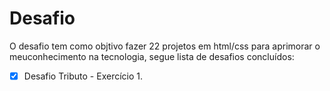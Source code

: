 # Desafio
O desafio tem como objtivo fazer 22 projetos em html/css para aprimorar o meuconhecimento na tecnologia, segue lista de desafios concluídos: 

- [x] Desafio Tributo - Exercício 1.


